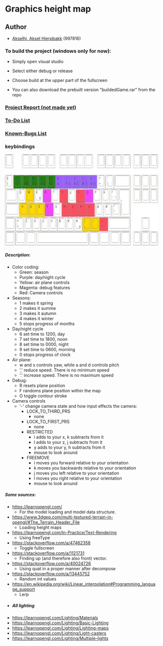 
# Graphics height map

## Author
- [Akselhj, Aksel Hjerpbakk](https://github.com/Avokadoen) (997816)


### To build the project (windows only for now):
- Simply open visual studio
- Select either debug or release
- Choose build at the upper part of the fullscreen

- You can also download the prebuilt version "buildedGame.rar" from the repo

### [Project Report (not made yet)]()

### [To-Do List](TODO-LIST.md)

### [Known-Bugs List](KNOWN-BUGS.md)

### keybindings
<img src="https://github.com/Avokadoen/AkselhjExamRepo2531/blob/master/keybindings.png" height="300" width="700" />

##### Description:
- Color coding:
	- Green: 	season
	- Purple: 	day/night cycle
	- Yellow: 	air plane controls
	- Magenta: 	debug features
	- Red:		Camera controls
- Seasons:
	- 1 makes it spring
	- 2 makes it summe
	- 3 makes it autumn
	- 4 makes it winter
	- 5 stops progress of months
- Day/night cycle
	- 6 set time to 1200, day
	- 7 set time to 1800, noon
	- 8 set time to 0000, night
	- 9 set time to 0600, morning
	- 0 stops progress of clock
- Air plane:
	- w and s controls yaw, while a and d controls pitch
	- ',' reduce speed. There is no minimum speed
	- '.' increase speed. There is no maximum speed
- Debug:
	- R resets plane position
	- F randoms plane position within the map
	- O toggle contour stroke
- Camera controls
	- '-' change camera state and how input effects the camera:
		- LOCK_TO_THIRD_PRS
			- none
		- LOCK_TO_FIRST_PRS
			- none
		- RESTRICTED
			- i adds to your x, k subtracts from it
			- l adds to your z, j subtracts from it
			- y adds to your y, h subtracts from it
			- mouse to look around
		- FREEMOVE
			- i moves you forward relative to your orientation
			- k moves you backwards relative to your orientation
			- j moves you left relative to your orientation
			- l moves you right relative to your orientation
			- mouse to look around

##### Some sources:
- https://learnopengl.com/
    - For the model loading and model data structure.
- https://www.3dgep.com/multi-textured-terrain-in-opengl/#The_Terrain_Header_File
	- Loading height maps
- https://learnopengl.com/In-Practice/Text-Rendering
	- Using freeType
- https://stackoverflow.com/a/47462358
	- Toggle fullscreen
- https://stackoverflow.com/a/1121731
	- Finding up (and therefore also front) vector.
- https://stackoverflow.com/a/40024726
	- Using quat in a proper manner after decompose
- https://stackoverflow.com/a/13445752
	- Random int values
- https://en.wikipedia.org/wiki/Linear_interpolation#Programming_language_support
	- Lerp
- ##### All lighting
- https://learnopengl.com/Lighting/Materials
- https://learnopengl.com/Lighting/Basic-Lighting
- https://learnopengl.com/Lighting/Lighting-maps
- https://learnopengl.com/Lighting/Light-casters
- https://learnopengl.com/Lighting/Multiple-lights
